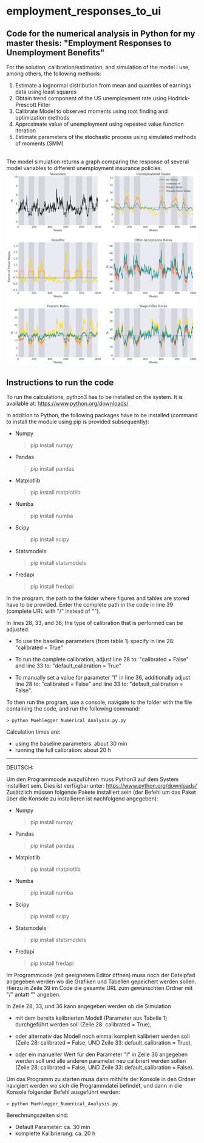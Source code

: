 # employment_responses_to_ui
Code for the numerical analysis in Python for my master thesis: "Employment Responses to Unemployment Benefits"
--------------------------------------------------------------------------------------
For the solution, calibration/estimation, and simulation of the model I use, among others, the following methods:
<ol>
	<li>Estimate a lognormal distribution from mean and quantiles of earnings data using least squares
	<li>Obtain trend component of the US unemployment rate using Hodrick-Prescott Filter
	<li>Calibrate Model to observed moments using root finding and optimization methods
	<li>Approximate value of unemployment using repeated value function iteration
	<li>Estimate parameters of the stochastic process using simulated methods of moments (SMM)
</ol>
<BR/>
The model simulation returns a graph comparing the response of several model variables to different unemployment insurance policies.
<BR/>
<img src="images/figure_simulation.png" width="650">

<BR/>

## Instructions to run the code

To run the calculations, python3 has to be installed on the system. 
It is available at: https://www.python.org/downloads/

In addition to Python, the following packages have to be installed (command to install the module using pip is provided subsequently):

- Numpy
	> pip install numpy
- Pandas
	> pip install pandas
- Matplotlib
	> pip install matplotlib
- Numba
	> pip install numba
- Scipy
	> pip install scipy
- Statsmodels
	> pip install statsmodels
- Fredapi
	> pip install fredapi

In the program, the path to the folder where figures and tables are stored have to be provided.
Enter the complete path in the code in line 39 (complete URL with "/" instead of "\").

In lines 28, 33, and 36, the type of calibration that is performed can be adjusted.

- 	To use the baseline parameters (from table 1) specify in line 28: "calibrated = True"

-	To run the complete calibration, adjust line 28 to: "calibrated = False" and line 33 to: "default_calibration = True"

-	To manually set a value for parameter "l" in line 36, additionally adjust line 28 to: "calibrated = False" and line 33 to: "default_calibration = False".

To then run the program, use a console, navigate to the folder with the file containing the code, and run the following command:

	> python Muehlegger_Numerical_Analysis.py.py

Calculation times are:

- 	using the baseline parameters:	about 30 min
-	running the full calibration:	about 20 h

--------------------------------------------------------------------------------------------------------
DEUTSCH:

Um den Programmcode auszuführen muss Python3 auf dem System installiert sein.
Dies ist verfügbar unter: https://www.python.org/downloads/
Zusätzlich müssen folgende Pakete installiert sein (der Befehl um das Paket über die Konsole zu installieren ist nachfolgend angegeben):

- Numpy
	> pip install numpy
- Pandas
	> pip install pandas
- Matplotlib
	> pip install matplotlib
- Numba
	> pip install numba
- Scipy
	> pip install scipy
- Statsmodels
	> pip install statsmodels
- Fredapi
	> pip install fredapi

Im Programmcode (mit geeignetem Editor öffnen) muss noch der Dateipfad angegeben werden wo die Grafiken und Tabellen gepeichert werden sollen.
Hierzu in Zeile 39 im Code die gesamte URL zum gewünschten Ordner mit "/" antatt "\" angeben.

In Zeile 28, 33, und 36 kann angegeben werden ob die Simulation 
-	mit dem bereits kalibrierten Modell (Parameter aus Tabelle 1) durchgeführt werden soll 
	(Zeile 28: calibrated = True), 

-	oder alternativ das Modell noch einmal komplett kalibriert werden soll 
	(Zeile 28: calibrated = False, UND Zeile 33: default_calibration = True), 

-	oder ein manueller Wert für den Parameter "l" in Zeile 36 angegeben werden soll und alle anderen parameter neu calibriert werden sollen 
	(Zeile 28: calibrated = False, UND Zeile 33: default_calibration = False).

Um das Programm zu starten muss dann mithilfe der Konsole in den Ordner navigiert werden wo sich die Programmdatei befindet, und dann in die Konsole folgender Befehl ausgeführt werden:

	> python Muehlegger_Numerical_Analysis.py

Berechnungszeiten sind:

- Default Parameter: 		ca. 30 min
- komplette Kalibrierung:	ca. 20 h
